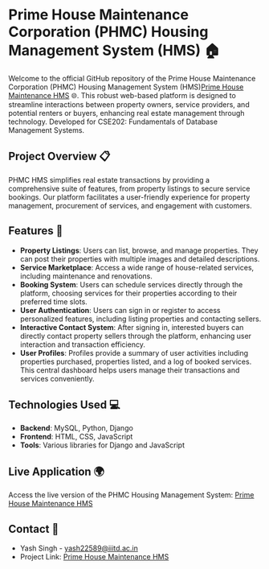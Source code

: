 # Prime House Maintenance Corporation (PHMC) Housing Management System (HMS) 🏠

Welcome to the official GitHub repository of the Prime House Maintenance Corporation (PHMC) Housing Management System (HMS)[Prime House Maintenance HMS](http://tiny.cc/PrimeHouseMaintenance) 🌐. This robust web-based platform is designed to streamline interactions between property owners, service providers, and potential renters or buyers, enhancing real estate management through technology. Developed for CSE202: Fundamentals of Database Management Systems.

## Project Overview 📋

PHMC HMS simplifies real estate transactions by providing a comprehensive suite of features, from property listings to secure service bookings. Our platform facilitates a user-friendly experience for property management, procurement of services, and engagement with customers.

## Features 🚀

- **Property Listings**: Users can list, browse, and manage properties. They can post their properties with multiple images and detailed descriptions.
- **Service Marketplace**: Access a wide range of house-related services, including maintenance and renovations.
- **Booking System**: Users can schedule services directly through the platform, choosing services for their properties according to their preferred time slots.
- **User Authentication**: Users can sign in or register to access personalized features, including listing properties and contacting sellers.
- **Interactive Contact System**: After signing in, interested buyers can directly contact property sellers through the platform, enhancing user interaction and transaction efficiency.
- **User Profiles**: Profiles provide a summary of user activities including properties purchased, properties listed, and a log of booked services. This central dashboard helps users manage their transactions and services conveniently.

## Technologies Used 💻

- **Backend**: MySQL, Python, Django
- **Frontend**: HTML, CSS, JavaScript
- **Tools**: Various libraries for Django and JavaScript

## Live Application 🌍

Access the live version of the PHMC Housing Management System:
[Prime House Maintenance HMS](http://tiny.cc/PrimeHouseMaintenance)

## Contact 📧

- Yash Singh - yash22589@iiitd.ac.in
- Project Link: [Prime House Maintenance HMS](https://github.com/YSULTRA/Prime-House-Maintenance)

